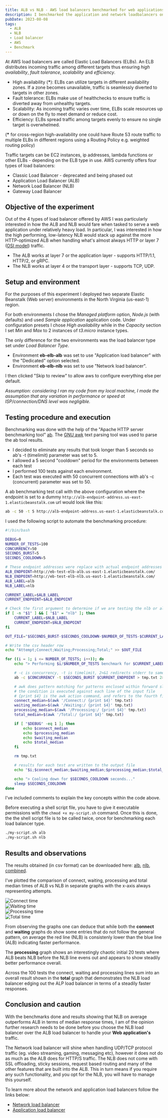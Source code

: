 ```yaml
---
title: ALB vs NLB - AWS load balancers benchmarked for web applications
description: I benchmarked the application and network loadbalancers on aws to find which one best suited by web application
pubDate: 2023-08-08
tags:
  - ALB
  - NLB
  - Load balancer
  - AWS
  - Benchmark
---
```


At AWS load balancers are called Elastic Load Balancers (ELBs). An ELB distributes incoming traffic among different targets thus ensuring *high availability*, *fault tolerance*, *scalability* and *efficiency*.

- High availability (__*__): ELBs can utilize targets in different availability zones. If a zone becomes unavailable, traffic is seamlessly diverted to targets in other zones.
- Fault tolerance: ELBs make use of healthchecks to ensure traffic is diverted away from unhealthy targets.
- Scalability: As incoming traffic varies over time, ELBs scale resources up or down on the fly to meet demand or reduce cost.
- Efficiency: ELBs spread traffic among targets evenly to ensure no single target is overwhelmed.

(__*__ for cross-region high-availability one could have Route 53 route traffic to multiple ELBs in different regions using a Routing Policy e.g. weighted routing policy)

Traffic targets can be EC2 instances, ip addresses, lambda functions or other ELBs - depending on the ELB type in use. AWS currently offers four types of load balancers:

- Classic Load Balancer - deprecated and being phased out
- Application Load Balancer (ALB)
- Network Load Balancer (NLB)
- Gateway Load Balancer

## Objective of the experiment

Out of the 4 types of load balancer offered by AWS I was particularly interested in how the ALB and NLB would fare when tasked to serve a web application under relatively heavy load. In particular, I was interested in how the high performing, low-latency NLB would stack up against the more HTTP-optimized ALB when handling what's almost always HTTP or layer 7 (<a href="https://en.wikipedia.org/wiki/OSI_model" target="_blank" rel="nofollow">OSI model</a>) traffic.

- The ALB works at layer 7 or the application layer - supports HTTP/1.1, HTTP/2, or gRPC.
- The NLB works at layer 4 or the transport layer - supports TCP, UDP.

## Setup and environment

For the purposes of this experiment I deployed two separate Elastic Beanstalk (Web server) environments in the North Virginia (us-east-1) region.

For both environments I chose the *Managed platform* option, *Node.js* (with defaults) and used *Sample application* application code. Under configuration presets I chose *High availability* while in the *Capacity* section I set *Min* and *Max* to 2 instances of *t3.micro* instance types.

The only difference for the two environments was the load balancer type set under *Load Balancer Type*.

- Environment __eb-elb-alb__ was set to use "Application load balancer" with the "Dedicated" option selected.
- Environment __eb-elb-nlb__ was set to use "Network load balancer".

I then clicked "Skip to review" to allow aws to configure everything else per default.

*Assumption: considering I ran my code from my local machine, I made the assumption that any variation in performance or speed at ISP/connection/DNS level was negligible.*

## Testing procedure and execution

Benchmarking was done with the help of the "Apache HTTP server benchmarking tool" <a href="https://httpd.apache.org/docs/2.4/programs/ab.html" target="_blank" rel="nofollow">ab</a>. The <a href="https://www.gnu.org/software/gawk/manual/gawk.html" target="_blank" rel="nofollow">GNU awk</a> text parsing tool was used to parse the ab tool results.

- I decided to eliminate any results that took longer than 5 seconds so ab's -t (timelimit) parameter was set to 5.
- I allowed a 5 second "cooldown" period for the environments between each test
- I performed 100 tests against each environment.
- Each test was executed with 50 concurrent connections with ab's -c (concurrent) parameter was set to 50.

A ab benchmarking test call with the above configuration where the endpoint is set to a dummy `http://alb-endpoint-address.us-east-1.elasticbeanstalk.com` url would look like this:

```sh
ab -c 50 -t 5 http://alb-endpoint-address.us-east-1.elasticbeanstalk.com
```

I used the following script to automate the benchmarking procedure:

```sh
#!/bin/bash

DEBUG=0
NUMBER_OF_TESTS=100
CONCURRENCY=50
SECONDS_BURST=5
SECONDS_COOLDOWN=5

# These endpoint addresses were replace with actual endpoint addresses
ALB_ENDPOINT=http://eb-test-elb-alb.us-east-1.elasticbeanstalk.com/
NLB_ENDPOINT=http://eb-test-elb-nlb.us-east-1.elasticbeanstalk.com/
ALB_LABEL=alb
NLB_LABEL=nlb

CURRENT_LABEL=$ALB_LABEL
CURRENT_ENDPOINT=$ALB_ENDPOINT

# Check the first argument to determine if we are testing the nlb or alb
if [ -n "$1" ] && [ "$1" = "nlb" ]; then
    CURRENT_LABEL=$NLB_LABEL
    CURRENT_ENDPOINT=$NLB_ENDPOINT
fi

OUT_FILE="$SECONDS_BURST-$SECONDS_COOLDOWN-$NUMBER_OF_TESTS-$CURRENT_LABEL.csv"

# Write the csv header row
echo "Attempt;Connect;Waiting;Processing;Total;" >> $OUT_FILE

for ((i = 1; i <= NUMBER_OF_TESTS; i++)); do
    echo "> Performing $i/$NUMBER_OF_TESTS benchmark for $CURRENT_LABEL..."

    # -c is concurrency, -t is timelimit, 2>&1 redirects stderr to same location as stdout
    ab -c $CONCURRENCY -t $SECONDS_BURST $CURRENT_ENDPOINT > tmp.txt 2>&1

    # awk does pattern matching for patterns enclosed within forward slashes
    # the condition is executed against each line of the input file
    # {print $4} is the awk action command, and refers to the fourth field (column) of the input line
    connect_median=$(awk '/Connect:/ {print $4}' tmp.txt)
    waiting_median=$(awk '/Waiting:/ {print $4}' tmp.txt)
    processing_median=$(awk '/Processing:/ {print $4}' tmp.txt)
    total_median=$(awk '/Total:/ {print $4}' tmp.txt)

    if [ "$DEBUG" -eq 1 ]; then
        echo $connect_median
        echo $processing_median
        echo $waiting_median
        echo $total_median
    fi

    rm tmp.txt

    # results for each test are written to the output file
    echo "$i;$connect_median;$waiting_median;$processing_median;$total_median;" >> $OUT_FILE

    echo "> Cooling down for $SECONDS_COOLDOWN seconds..."
    sleep $SECONDS_COOLDOWN
done
```

I've included comments to explain the key concepts within the code above.

Before executing a shell script file, you have to give it executable permissions with the `chmod +x my-script.sh` command. Once this is done, the the shell script file is to be called twice, once for benchmarking each load balancer type.

```sh
./my-script.sh alb
./my-script.sh nlb
```

## Results and observations

The results obtained (in csv format) can be downloaded here: <a href="/assets/alb-vs-nlb/5-5-100-alb.csv">alb</a>, <a href="/assets/alb-vs-nlb/5-5-100-nlb.csv">nlb</a>, <a href="/assets/alb-vs-nlb/5-5-100-alb-vs-nlb.csv">combined</a>.

I've plotted the comparison of connect, waiting, processing and total median times of ALB vs NLB in separate graphs with the x-axis always representing attempts.

<div class="grid grid-cols-1 sm:grid-cols-2 gap-8 my-8">
  <div>
    <img src="/assets/alb-vs-nlb/connect.svg" alt="Connect time" class="w-full" />
  </div>
  <div>
    <img src="/assets/alb-vs-nlb/waiting.svg" alt="Waiting time" class="w-full" />
  </div>
  <div>
    <img src="/assets/alb-vs-nlb/processing.svg" alt="Processing time" class="w-full" />
  </div>
  <div>
    <img src="/assets/alb-vs-nlb/total.svg" alt="Total time" class="w-full" />
  </div>
</div>

From observing the graphs one can deduce that while both the __connect__ and __waiting__ graphs do show some entries that do not follow the general pattern, on average the red line (NLB) is consistenly lower than the blue line (ALB) indicating faster performance.

The __processing__ graph shows an interestingly chaotic initial 20 tests where ALB beats NLB before the NLB line evens out and appears to show steadily better performance overall.

Across the 100 tests the connect, waiting and processing lines sum into an overall result shown in the __total__ graph that demonstrates the NLB load balancer edging out the ALP load balancer in terms of a steadily faster responses.

## Conclusion and caution

With the benchmarks done and results showing that NLB on average outperforms ALB in terms of median response times, I am of the opinion further research needs to be done before you choose the NLB load balancer over the ALB load balancer to handle your __Web application's__ traffic.

The Network load balancer will shine when handling UDP/TCP protocol traffic (eg. video streaming, gaming, messaging etc), however it does not do as much as the ALB does for HTTP/S traffic. The NLB does not come with SSL offloading, sticky sessions, request based routing and many of the other features that are built into the ALB. This in turn means if you require any such functionality, and you opt for the NLB, you will have to manage this yourself.

To learn more about the network and application load balancers follow the links below:

- <a href="https://docs.aws.amazon.com/elasticloadbalancing/latest/network/introduction.html" title="Network load balancer" target="_blank" rel="nofollow">Network load balancer</a>
- <a href="https://docs.aws.amazon.com/elasticloadbalancing/latest/application/introduction.html" title="Application load balancer" target="_blank" rel="nofollow">Application load balancer</a>
